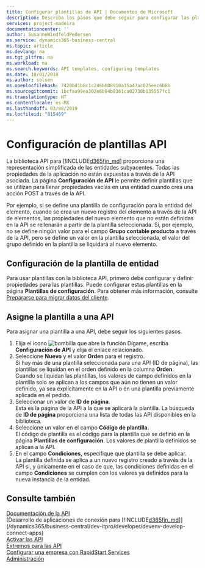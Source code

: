 ```yaml
---
title: Configurar plantillas de API | Documentos de Microsoft
description: Describa los pasos que debe seguir para configurar las plantillas API para Dynamics 365 Business Central.
services: project-madeira
documentationcenter: ''
author: SusanneWindfeldPedersen
ms.service: dynamics365-business-central
ms.topic: article
ms.devlang: na
ms.tgt_pltfrm: na
ms.workload: na
ms.search.keywords: API templates, configuring templates
ms.date: 10/01/2018
ms.author: solsen
ms.openlocfilehash: 7420bd1b8c1c246b608910a35a47ac025eec6b8b
ms.sourcegitcommit: 1bcfaa99ea302e6b84b8361ca02730b135557fc1
ms.translationtype: HT
ms.contentlocale: es-MX
ms.lasthandoff: 03/08/2019
ms.locfileid: "815469"
---
```

# <a name="configuring-api-templates"></a>Configuración de plantillas API
La biblioteca API para [!INCLUDE[d365fin_md](includes/d365fin_md.md)] proporciona una representación simplificada de las entidades subyacentes. Todas las propiedades de la aplicación no están expuestas a través de la API asociada. La página **Configuración de API** le permite definir plantillas que se utilizan para llenar propiedades vacías en una entidad cuando crea una acción POST a través de la API. 

Por ejemplo, si se define una plantilla de configuración para la entidad del elemento, cuando se crea un nuevo registro del elemento a través de la API de elementos, las propiedades del nuevo elemento que no están definidas en la API se rellenarán a partir de la plantilla seleccionada. Si, por ejemplo, no se define ningún valor para el campo **Grupo contable producto** a través de la API, pero se define un valor en la plantilla seleccionada, el valor del grupo definido en la plantilla se liquidará al nuevo elemento. 

## <a name="setting-up-the-entity-template"></a>Configuración de la plantilla de entidad
Para usar plantillas con la biblioteca API, primero debe configurar y definir propiedades para las plantillas. Puede configurar estas plantillas en la página **Plantillas de configuración**. Para obtener más información, consulte [Prepararse para migrar datos del cliente](admin-use-templates-to-prepare-customer-data-for-migration.md). 

## <a name="assign-the-template-to-an-api"></a>Asigne la plantilla a una API

Para asignar una plantilla a una API, debe seguir los siguientes pasos.

1. Elija el icono ![bombilla que abre la función Dígame](media/ui-search/search_small.png "Dígame que desea hacer"), escriba **Configuración de API** y elija el enlace relacionado.
2. Seleccione **Nuevo** y el valor **Orden** para el registro.  
Si hay más de una plantilla seleccionada para una API (ID de página), las plantillas se liquidan en el orden definido en la columna **Orden**.   
Cuando se liquidan las plantillas, los valores de campo definidos en la plantilla solo se aplican a los campos que aún no tienen un valor definido, ya sea explícitamente en la API o en una plantilla previamente aplicada en el pedido. 
3. Seleccionar un valor de **ID de página**.  
Esta es la página de la API a la que se aplicará la plantilla. La búsqueda de **ID de página** proporciona una lista de todas las API disponibles en la biblioteca.
4. Seleccione un valor en el campo **Código de plantilla**.  
El código de plantilla es el código para la plantilla que se definió en la página **Plantillas de configuración**. Los valores de plantilla definidos se aplican a la API. 
5. En el campo **Condiciones**, especifique qué plantilla se debe aplicar.  
La plantilla definida se aplica a un nuevo registro creado a través de la API si, y únicamente en el caso de que, las condiciones definidas en el campo **Condiciones** se cumplen con los valores ya definidos para la nueva instancia de la entidad.

## <a name="see-also"></a>Consulte también
[Documentación de la API](/dynamics-nav/fin-graph)  
[Desarrollo de aplicaciones de conexión para [!INCLUDE[d365fin_md](includes/d365fin_md.md)]](/dynamics365/business-central/dev-itpro/developer/devenv-develop-connect-apps)  
[Activar las API](/dynamics-nav/enabling-apis-for-dynamics-nav)  
[Extremos para las API](/dynamics-nav/endpoints-apis-for-dynamics)  
[Configurar una empresa con RapidStart Services](admin-set-up-a-company-with-rapidstart.md)  
[Administración](admin-setup-and-administration.md)